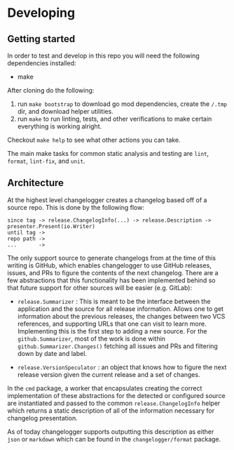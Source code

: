 # Developing

## Getting started

In order to test and develop in this repo you will need the following dependencies installed:
- make

After cloning do the following:
1. run `make bootstrap` to download go mod dependencies, create the `/.tmp` dir, and download helper utilities.
2. run `make` to run linting, tests, and other verifications to make certain everything is working alright.

Checkout `make help` to see what other actions you can take.

The main make tasks for common static analysis and testing are `lint`, `format`, `lint-fix`, and `unit`.

## Architecture

At the highest level changelogger creates a changelog based off of a source repo. This is done by the following flow:

```text
since tag -> release.ChangelogInfo(...) -> release.Description -> presenter.Present(io.Writer)
until tag ->
repo path ->
...       ->
```

The only support source to generate changelogs from at the time of this writing is GitHub, which enables changelogger 
to use GitHub releases, issues, and PRs to figure the contents of the next changelog. There are a few abstractions 
that this functionality has been implemented behind so that future support for other sources will be easier (e.g. GitLab):

- `release.Summarizer` : This is meant to be the interface between the application and the source for all release information. Allows one to get information about the previous releases, the changes between two VCS references, and supporting URLs that one can visit to learn more.  Implementing this is the first step to adding a new source. For the `github.Summarizer`, most of the work is done within `github.Summarizer.Changes()` fetching all issues and PRs and filtering down by date and label.

- `release.VersionSpeculator` : an object that knows how to figure the next release version given the current release and a set of changes.

In the `cmd` package, a worker that encapsulates creating the correct implementation of these abstractions for the detected or configured source are instantiated and passed to the common `release.ChangelogInfo` helper which returns a static description of all of the information necessary for changelog presentation. 

As of today changelogger supports outputting this description as either `json` or `markdown` which can be found in the `changelogger/format` package.